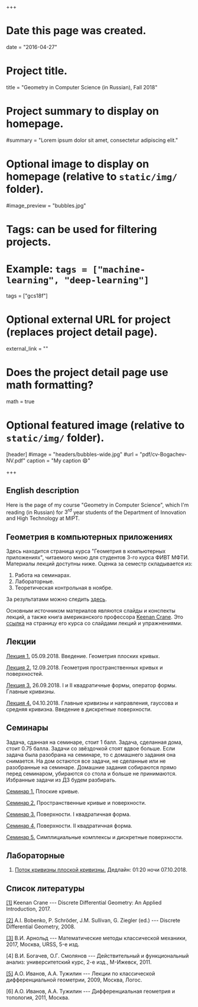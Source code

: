 +++
# Date this page was created.
date = "2016-04-27"

# Project title.
title = "Geometry in Computer Science (in Russian), Fall 2018"

# Project summary to display on homepage.
#summary = "Lorem ipsum dolor sit amet, consectetur adipiscing elit."

# Optional image to display on homepage (relative to `static/img/` folder).
#image_preview = "bubbles.jpg"

# Tags: can be used for filtering projects.
# Example: `tags = ["machine-learning", "deep-learning"]`
tags = ["gcs18f"]

# Optional external URL for project (replaces project detail page).
external_link = ""

# Does the project detail page use math formatting?
math = true

# Optional featured image (relative to `static/img/` folder).
[header]
#image = "headers/bubbles-wide.jpg"
#url = "pdf/cv-Bogachev-NV.pdf"
caption = "My caption :smile:"

+++



## English description

Here is the page of my course "Geometry in Computer Science", which I'm reading (in Russian) for $3^{rd}$ year students of the Department of Innovation and High Technology at MIPT. 




## Геометрия в компьютерных приложениях


Здесь находится страница курса "Геометрия в компьютерных приложениях", читаемого мною для студентов 3-го курса ФИВТ МФТИ. Материалы лекций доступны ниже. Оценка за семестр складывается из:

1. Работа на семинарах.
2. Лабораторные.
3. Теоретическая контрольная в ноябре.

За результатами можно следить [здесь](https://docs.google.com/spreadsheets/d/e/2PACX-1vTUW4TooGxO8A8imoPbxhMXVmMV7xx-m8D60b4eg3krfLHHcjHEiKNXUT9NTTva_vILSj_rcx5IPLo7/pubhtml#).

Основным источником материалов являются слайды и конспекты лекций, а также книга американского профессора [Keenan Crane](http://www.cs.cmu.edu/~kmcrane/). Это [ссылка](http://brickisland.net/DDGFall2017/) на страницу его курса со слайдами лекций и упражнениями.

## Лекции

[Лекция 1.](Lecture-1.pdf) 05.09.2018. Введение. Геометрия плоских кривых.

[Лекция 2.](Lecture-2.pdf) 12.09.2018. Геометрия пространственных кривых и поверхностей.

[Лекция 3.](Lecture-3.pdf) 26.09.2018. I и II квадратичные формы, оператор формы. Главные кривизны.

[Лекция 4.](Lecture-4.pdf) 04.10.2018. Главные кривизны и направления, гауссова и средняя кривизна. Введение в дискретные поверхности.

## Семинары

Задача, сданная на семинаре, стоит 1 балл. Задача, сделанная дома, стоит 0.75 балла. Задачи со звёздочкой стоят вдвое больше. Если задача была разобрана на семинаре, то с домашнего задания она снимается. На дом остаются все задачи, не сделанные или не разобранные на семинаре. Домашние задания собираются прямо перед семинаром, убираются со стола и больше не принимаются. Избранные задачи из ДЗ будем разбирать.


[Семинар 1.](1-exercises.pdf) Плоские кривые.

[Семинар 2.](2-exercises.pdf) Пространственные кривые и поверхности.

[Семинар 3.](3-exercises.pdf) Поверхности. I квадратичная форма.

[Семинар 4.](4-exercises.pdf) Поверхности. II квадратичная форма.

[Семинар 5.](5-exercises.pdf) Симплициальные комплексы и дискретные поверхности.


## Лабораторные

1. [Поток кривизны плоской кривизны.](https://share.cocalc.com/share/26cbe64f-ec14-4685-925f-67f6b606b0ff/practice/curvature-flow/Задание.md?viewer=share) Дедлайн: 01:20 ночи 07.10.2018.

## Список литературы


[[1]](http://www.cs.cmu.edu/~kmcrane/Projects/DGPDEC/paper.pdf) Keenan Crane --- Discrete Differential Geometry: An Applied Introduction, 2017.

[[2]](Alexander_I._Bobenko.pdf) A.I. Bobenko, P. Schröder, J.M. Sullivan, G. Ziegler (ed.) --- Discrete Differential Geometry, 2008.

[[3]](https://www.ozon.ru/context/detail/id/138649973/) В.И. Арнольд --- Математические методы классической механики, 2017, Москва, URSS, 5-е изд.

[4] В.И. Богачев, О.Г. Смолянов --- Действительный и функциональный анализ:
университетский курс, 2-е изд., М-Ижевск, 2011.

[[5]](https://market.yandex.ru/product--a-o-ivanov-a-a-tuzhilin-lektsii-po-klassicheskoi-differentsialnoi-geometrii/4585892) А.О. Иванов, А.А. Тужилин --- Лекции по классической дифференциальной геометрии, 2009, Москва, Логос.

[6] А.О. Иванов, А.А. Тужилин --- Дифференциальная геометрия и топология, 2011, Москва.


